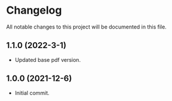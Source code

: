 # Changelog
All notable changes to this project will be documented in this file.

## 1.1.0 (2022-3-1)

* Updated base pdf version.

## 1.0.0 (2021-12-6)

* Initial commit.
